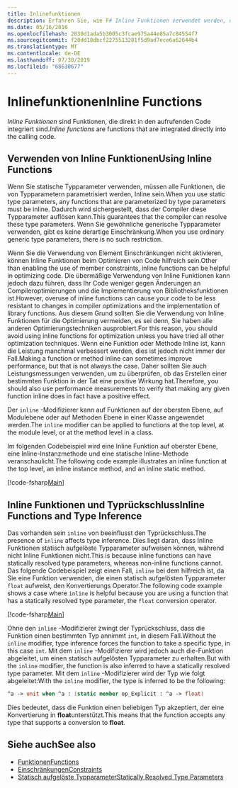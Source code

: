 ```yaml
---
title: Inlinefunktionen
description: Erfahren Sie, wie F# Inline Funktionen verwendet werden, die direkt in den aufrufenden Code integriert sind.
ms.date: 05/16/2016
ms.openlocfilehash: 2830d1ada5b3005c3fcae975a44e85a7c84554f7
ms.sourcegitcommit: f20dd18dbcf2275513281f5d9ad7ece6a62644b4
ms.translationtype: MT
ms.contentlocale: de-DE
ms.lasthandoff: 07/30/2019
ms.locfileid: "68630677"
---
```

# <a name="inline-functions"></a><span data-ttu-id="7a501-103">Inlinefunktionen</span><span class="sxs-lookup"><span data-stu-id="7a501-103">Inline Functions</span></span>

<span data-ttu-id="7a501-104">*Inline Funktionen* sind Funktionen, die direkt in den aufrufenden Code integriert sind.</span><span class="sxs-lookup"><span data-stu-id="7a501-104">*Inline functions* are functions that are integrated directly into the calling code.</span></span>

## <a name="using-inline-functions"></a><span data-ttu-id="7a501-105">Verwenden von Inline Funktionen</span><span class="sxs-lookup"><span data-stu-id="7a501-105">Using Inline Functions</span></span>

<span data-ttu-id="7a501-106">Wenn Sie statische Typparameter verwenden, müssen alle Funktionen, die von Typparametern parametrisiert werden, Inline sein.</span><span class="sxs-lookup"><span data-stu-id="7a501-106">When you use static type parameters, any functions that are parameterized by type parameters must be inline.</span></span> <span data-ttu-id="7a501-107">Dadurch wird sichergestellt, dass der Compiler diese Typparameter auflösen kann.</span><span class="sxs-lookup"><span data-stu-id="7a501-107">This guarantees that the compiler can resolve these type parameters.</span></span> <span data-ttu-id="7a501-108">Wenn Sie gewöhnliche generische Typparameter verwenden, gibt es keine derartige Einschränkung.</span><span class="sxs-lookup"><span data-stu-id="7a501-108">When you use ordinary generic type parameters, there is no such restriction.</span></span>

<span data-ttu-id="7a501-109">Wenn Sie die Verwendung von Element Einschränkungen nicht aktivieren, können Inline Funktionen beim Optimieren von Code hilfreich sein.</span><span class="sxs-lookup"><span data-stu-id="7a501-109">Other than enabling the use of member constraints, inline functions can be helpful in optimizing code.</span></span> <span data-ttu-id="7a501-110">Die übermäßige Verwendung von Inline Funktionen kann jedoch dazu führen, dass Ihr Code weniger gegen Änderungen an Compileroptimierungen und die Implementierung von Bibliotheksfunktionen ist.</span><span class="sxs-lookup"><span data-stu-id="7a501-110">However, overuse of inline functions can cause your code to be less resistant to changes in compiler optimizations and the implementation of library functions.</span></span> <span data-ttu-id="7a501-111">Aus diesem Grund sollten Sie die Verwendung von Inline Funktionen für die Optimierung vermeiden, es sei denn, Sie haben alle anderen Optimierungstechniken ausprobiert.</span><span class="sxs-lookup"><span data-stu-id="7a501-111">For this reason, you should avoid using inline functions for optimization unless you have tried all other optimization techniques.</span></span> <span data-ttu-id="7a501-112">Wenn eine Funktion oder Methode Inline ist, kann die Leistung manchmal verbessert werden, dies ist jedoch nicht immer der Fall.</span><span class="sxs-lookup"><span data-stu-id="7a501-112">Making a function or method inline can sometimes improve performance, but that is not always the case.</span></span> <span data-ttu-id="7a501-113">Daher sollten Sie auch Leistungsmessungen verwenden, um zu überprüfen, ob das Erstellen einer bestimmten Funktion in der Tat eine positive Wirkung hat.</span><span class="sxs-lookup"><span data-stu-id="7a501-113">Therefore, you should also use performance measurements to verify that making any given function inline does in fact have a positive effect.</span></span>

<span data-ttu-id="7a501-114">Der `inline` -Modifizierer kann auf Funktionen auf der obersten Ebene, auf Modulebene oder auf Methoden Ebene in einer Klasse angewendet werden.</span><span class="sxs-lookup"><span data-stu-id="7a501-114">The `inline` modifier can be applied to functions at the top level, at the module level, or at the method level in a class.</span></span>

<span data-ttu-id="7a501-115">Im folgenden Codebeispiel wird eine Inline Funktion auf oberster Ebene, eine Inline-Instanzmethode und eine statische Inline-Methode veranschaulicht.</span><span class="sxs-lookup"><span data-stu-id="7a501-115">The following code example illustrates an inline function at the top level, an inline instance method, and an inline static method.</span></span>

[!code-fsharp[Main](~/samples/snippets/fsharp/lang-ref-3/snippet201.fs)]

## <a name="inline-functions-and-type-inference"></a><span data-ttu-id="7a501-116">Inline Funktionen und Typrückschluss</span><span class="sxs-lookup"><span data-stu-id="7a501-116">Inline Functions and Type Inference</span></span>

<span data-ttu-id="7a501-117">Das vorhanden sein `inline` von beeinflusst den Typrückschluss.</span><span class="sxs-lookup"><span data-stu-id="7a501-117">The presence of `inline` affects type inference.</span></span> <span data-ttu-id="7a501-118">Dies liegt daran, dass Inline Funktionen statisch aufgelöste Typparameter aufweisen können, während nicht Inline Funktionen nicht.</span><span class="sxs-lookup"><span data-stu-id="7a501-118">This is because inline functions can have statically resolved type parameters, whereas non-inline functions cannot.</span></span> <span data-ttu-id="7a501-119">Das folgende Codebeispiel zeigt einen Fall, `inline` bei dem hilfreich ist, da Sie eine Funktion verwenden, die einen statisch aufgelösten Typparameter `float` aufweist, den Konvertierungs Operator.</span><span class="sxs-lookup"><span data-stu-id="7a501-119">The following code example shows a case where `inline` is helpful because you are using a function that has a statically resolved type parameter, the `float` conversion operator.</span></span>

[!code-fsharp[Main](~/samples/snippets/fsharp/lang-ref-3/snippet202.fs)]

<span data-ttu-id="7a501-120">Ohne den `inline` -Modifizierer zwingt der Typrückschluss, dass die Funktion einen bestimmten Typ annimmt `int`, in diesem Fall.</span><span class="sxs-lookup"><span data-stu-id="7a501-120">Without the `inline` modifier, type inference forces the function to take a specific type, in this case `int`.</span></span> <span data-ttu-id="7a501-121">Mit dem `inline` -Modifizierer wird jedoch auch die-Funktion abgeleitet, um einen statisch aufgelösten Typparameter zu erhalten.</span><span class="sxs-lookup"><span data-stu-id="7a501-121">But with the `inline` modifier, the function is also inferred to have a statically resolved type parameter.</span></span> <span data-ttu-id="7a501-122">Mit dem `inline` -Modifizierer wird der Typ wie folgt abgeleitet:</span><span class="sxs-lookup"><span data-stu-id="7a501-122">With the `inline` modifier, the type is inferred to be the following:</span></span>

```fsharp
^a -> unit when ^a : (static member op_Explicit : ^a -> float)
```

<span data-ttu-id="7a501-123">Dies bedeutet, dass die Funktion einen beliebigen Typ akzeptiert, der eine Konvertierung in **float**unterstützt.</span><span class="sxs-lookup"><span data-stu-id="7a501-123">This means that the function accepts any type that supports a conversion to **float**.</span></span>

## <a name="see-also"></a><span data-ttu-id="7a501-124">Siehe auch</span><span class="sxs-lookup"><span data-stu-id="7a501-124">See also</span></span>

- [<span data-ttu-id="7a501-125">Funktionen</span><span class="sxs-lookup"><span data-stu-id="7a501-125">Functions</span></span>](index.md)
- [<span data-ttu-id="7a501-126">Einschränkungen</span><span class="sxs-lookup"><span data-stu-id="7a501-126">Constraints</span></span>](../generics/constraints.md)
- [<span data-ttu-id="7a501-127">Statisch aufgelöste Typparameter</span><span class="sxs-lookup"><span data-stu-id="7a501-127">Statically Resolved Type Parameters</span></span>](../generics/statically-resolved-type-parameters.md)
